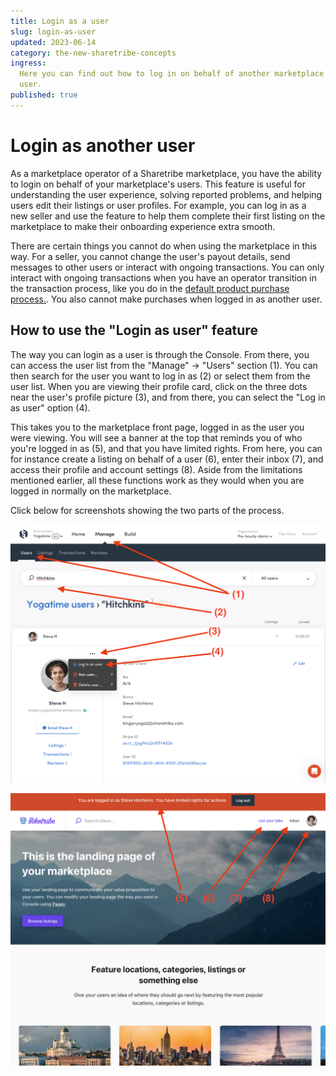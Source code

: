 ```yaml
---
title: Login as a user
slug: login-as-user
updated: 2023-06-14
category: the-new-sharetribe-concepts
ingress:
  Here you can find out how to log in on behalf of another marketplace
  user.
published: true
---
```


# Login as another user

As a marketplace operator of a Sharetribe marketplace, you have the
ability to login on behalf of your marketplace's users. This feature is
useful for understanding the user experience, solving reported problems,
and helping users edit their listings or user profiles. For example, you
can log in as a new seller and use the feature to help them complete
their first listing on the marketplace to make their onboarding
experience extra smooth.

There are certain things you cannot do when using the marketplace in
this way. For a seller, you cannot change the user's payout details,
send messages to other users or interact with ongoing transactions. You
can only interact with ongoing transactions when you have an operator
transition in the transaction process, like you do in the
[default product purchase process.](https://www.sharetribe.com/docs/the-new-sharetribe/default-transaction-process-options/#operator-actions-1).
You also cannot make purchases when logged in as another user.

## How to use the "Login as user" feature

The way you can login as a user is through the Console. From there, you
can access the user list from the "Manage" -> "Users" section (1). You
can then search for the user you want to log in as (2) or select them
from the user list. When you are viewing their profile card, click on
the three dots near the user's profile picture (3), and from there, you
can select the "Log in as user" option (4).

This takes you to the marketplace front page, logged in as the user you
were viewing. You will see a banner at the top that reminds you of who
you're logged in as (5), and that you have limited rights. From here,
you can for instance create a listing on behalf of a user (6), enter
their inbox (7), and access their profile and account settings (8).
Aside from the limitations mentioned earlier, all these functions work
as they would when you are logged in normally on the marketplace.

Click below for screenshots showing the two parts of the process.

<extrainfo title="Steps 1-4: Accessing the feature from the Console">

![Change environments](./01-manage-users-login-as-user.png)

</extrainfo>

<extrainfo title="Steps 5-8: Logged in on the marketplace as another user">

![Change environments](./02-logged-in-as-user.png)

</extrainfo>
